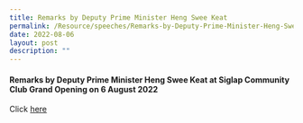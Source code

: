 ```yaml
---
title: Remarks by Deputy Prime Minister Heng Swee Keat
permalink: /Resource/speeches/Remarks-by-Deputy-Prime-Minister-Heng-Swee-Keat
date: 2022-08-06
layout: post
description: ""
---
```


#### Remarks by Deputy Prime Minister Heng Swee Keat at Siglap Community Club Grand Opening on 6 August 2022

Click  [here](/files/NewsRoom/remarks-by-deputy-prime-minister-heng-swee-keat-on-6-august-2022.pdf)